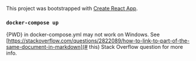 This project was bootstrapped with [Create React App](https://github.com/facebook/create-react-app).

### `docker-compose up`

{PWD} in docker-compose.yml may not work on Windows. See [https://stackoverflow.com/questions/2822089/how-to-link-to-part-of-the-same-document-in-markdown](# this) Stack Overflow question for more info.

